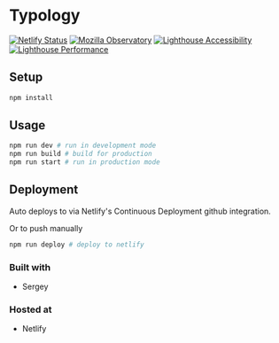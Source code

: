 # Typology

[![Netlify Status](https://api.netlify.com/api/v1/badges/adb34bef-e77f-494c-8914-221c2d3a2f76/deploy-status)](https://app.netlify.com/sites/typology/deploys)
[![Mozilla Observatory](https://img.shields.io/mozilla-observatory/grade/typology.netlify.app)](https://observatory.mozilla.org/analyze/typology.netlify.app)
[![Lighthouse Accessibility](https://lighthouses.io37.ch/typology.netlify.app/lighthouse_accessibility.svg)](https://lighthouses.io37.ch/typology.netlify.app.html)
[![Lighthouse Performance](https://lighthouses.io37.ch/typology.netlify.app/lighthouse_performance.svg)](https://lighthouses.io37.ch/typology.netlify.app.html)


## Setup

```sh
npm install
```

## Usage

```sh
npm run dev # run in development mode
npm run build # build for production
npm run start # run in production mode
```

## Deployment

Auto deploys to via Netlify's Continuous Deployment github integration.

Or to push manually

```sh
npm run deploy # deploy to netlify
```


### Built with

- Sergey

### Hosted at

- Netlify



